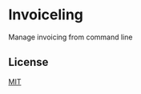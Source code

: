 # Invoiceling

Manage invoicing from command line

## License

[MIT](https://github.com/maaslalani/invoice/blob/master/LICENSE)
